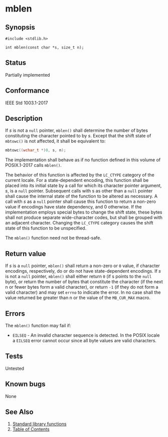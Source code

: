 # mblen

## Synopsis

`#include <stdlib.h>`

`int mblen(const char *s, size_t n);`

## Status

Partially implemented

## Conformance

IEEE Std 1003.1-2017

## Description

If _s_ is not a `null` pointer, `mblen()` shall determine the number of bytes constituting the character pointed to
by _s_. Except that the shift state of `mbtowc()` is not affected, it shall be equivalent to:

```c
mbtowc((wchar_t *)0, s, n);
```

The implementation shall behave as if no function defined in this volume of POSIX.1-2017 calls `mblen()`.

The behavior of this function is affected by the `LC_CTYPE` category of the current locale. For a state-dependent
encoding, this function shall be placed into its initial state by a call for which its character pointer argument,
_s_, is a `null` pointer. Subsequent calls with s as other than a `null` pointer shall cause the internal state of
the function to be altered as necessary. A call with _s_ as a `null` pointer shall cause this function to return a
non-zero value if encodings have state dependency, and 0 otherwise. If the implementation employs special bytes to
change the shift state, these bytes shall not produce separate wide-character codes, but shall be grouped with an
adjacent character. Changing the `LC_CTYPE` category causes the shift state of this function to be unspecified.

The `mblen()` function need not be thread-safe.

## Return value

If _s_ is a `null` pointer, `mblen()` shall return a non-zero or `0` value, if character encodings, respectively,
do or do not have state-dependent encodings. If _s_ is not a `null` pointer, `mblen()` shall either return `0`
(if s points to the `null` byte), or return the number of bytes that constitute the character (if the next n or
fewer bytes form a valid character), or return `-1` (if they do not form a valid character) and may set `errno`
to indicate the error.  In no case shall the value returned be greater than n or the value of the `MB_CUR_MAX` macro.

## Errors

The `mblen()` function may fail if:

* `EILSEQ` - An invalid character sequence is detected. In the POSIX locale a `EILSEQ` error cannot occur since all
byte values are valid characters.

## Tests

Untested

## Known bugs

None

## See Also

1. [Standard library functions](../index.md)
2. [Table of Contents](../../../index.md)
